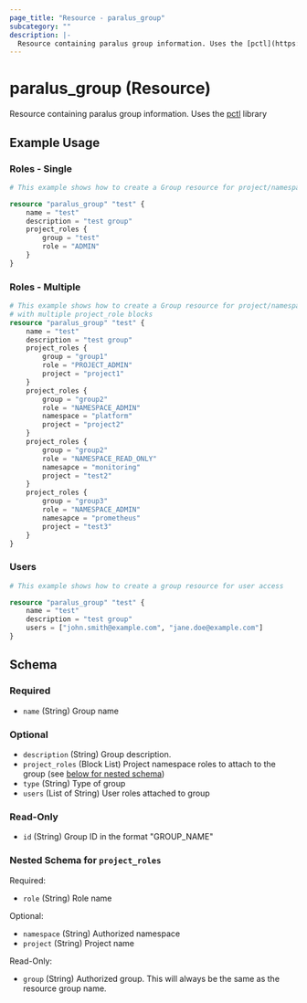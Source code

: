 ```yaml
---
page_title: "Resource - paralus_group"
subcategory: ""
description: |-
  Resource containing paralus group information. Uses the [pctl](https://github.com/paralus/cli) library
---
```


# paralus_group (Resource)

Resource containing paralus group information. Uses the [pctl](https://github.com/paralus/cli) library

## Example Usage

### Roles - Single

```terraform
# This example shows how to create a Group resource for project/namespace role access

resource "paralus_group" "test" {
    name = "test"
    description = "test group"
    project_roles {
        group = "test"
        role = "ADMIN"
    }
}
```

### Roles - Multiple

```terraform
# This example shows how to create a Group resource for project/namespace role access
# with multiple project_role blocks
resource "paralus_group" "test" {
    name = "test"
    description = "test group"
    project_roles {
        group = "group1"
        role = "PROJECT_ADMIN"
        project = "project1"
    }
    project_roles {
        group = "group2"
        role = "NAMESPACE_ADMIN"
        namespace = "platform"
        project = "project2"
    }
    project_roles {
        group = "group2"
        role = "NAMESPACE_READ_ONLY"
        namesapce = "monitoring"
        project = "test2"
    }
    project_roles {
        group = "group3"
        role = "NAMESPACE_ADMIN"
        namesapce = "prometheus"
        project = "test3"
    }
}
```

### Users

```terraform
# This example shows how to create a group resource for user access

resource "paralus_group" "test" {
    name = "test"
    description = "test group"
    users = ["john.smith@example.com", "jane.doe@example.com"]
}
```

<!-- schema generated by tfplugindocs -->
## Schema

### Required

- `name` (String) Group name

### Optional

- `description` (String) Group description.
- `project_roles` (Block List) Project namespace roles to attach to the group (see [below for nested schema](#nestedblock--project_roles))
- `type` (String) Type of group
- `users` (List of String) User roles attached to group

### Read-Only

- `id` (String) Group ID in the format "GROUP_NAME"

<a id="nestedblock--project_roles"></a>
### Nested Schema for `project_roles`

Required:

- `role` (String) Role name

Optional:

- `namespace` (String) Authorized namespace
- `project` (String) Project name

Read-Only:

- `group` (String) Authorized group. This will always be the same as the resource group name.